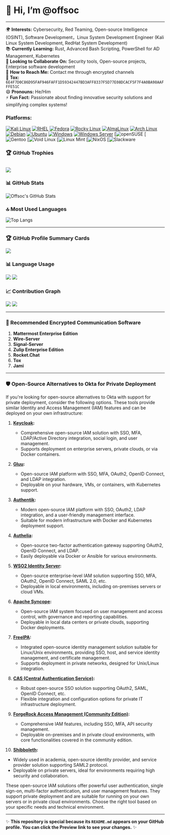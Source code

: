 # 👋 Hi, I’m @offsoc  
---

🌍 **Interests:** Cybersecurity, Red Teaming, Open-source Intelligence (OSINT), Software Development，Linux System Development Engineer (Kali Linux System Development, RedHat System Development)    
📚 **Currently Learning:** Rust, Advanced Bash Scripting, PowerShell for AD Management, Kubernetes  
🤝 **Looking to Collaborate On:** Security tools, Open-source projects, Enterprise software development  
📧 **How to Reach Me:** Contact me through encrypted channels  
👩 **Tox:** `6E4F7D0C86D95FAF946FAFF1D59342447BD3AFF8337F5D77E08DCACF5F7F4A0BA98AAFFFE51C`  
😄 **Pronouns:** He/Him  
⚡ **Fun Fact:** Passionate about finding innovative security solutions and simplifying complex systems!  

### Platforms: 
[![Kali Linux](https://img.shields.io/badge/-Kali%20Linux-557C94?logo=kalilinux&logoColor=white)](https://www.kali.org/get-kali)
[![RHEL](https://img.shields.io/badge/-RHEL-CC0000?logo=redhat&logoColor=white)](https://developers.redhat.com/products/rhel/download#publicandprivatecloudreadyrhelimages)
[![Fedora](https://img.shields.io/badge/-Fedora-294172?logo=fedora&logoColor=white)](https://fedoraproject.org/workstation/)
[![Rocky Linux](https://img.shields.io/badge/-Rocky%20Linux-10B981?logo=rockylinux&logoColor=white)](https://rockylinux.org/download)
[![AlmaLinux](https://img.shields.io/badge/-AlmaLinux-2482C5?logo=almalinux&logoColor=white)](https://almalinux.org/get-almalinux/)
[![Arch Linux](https://img.shields.io/badge/-Arch%20Linux-1793d1?logo=archlinux&logoColor=white)](https://archlinux.org/download/)
[![Debian](https://img.shields.io/badge/-Debian-A81D33?logo=debian&logoColor=white)](https://www.debian.org)
[![Ubuntu](https://img.shields.io/badge/-Ubuntu-ff4500?logo=ubuntu&logoColor=white)](https://ubuntu.com/download/desktop)
[![Windows](https://img.shields.io/badge/-Windows-0078D6?logo=windows&logoColor=white)]()
[![Windows Server](https://img.shields.io/badge/-Windows%20Server-0078D6?logo=windows&logoColor=white)](https://www.microsoft.com/en-us/windows-server)
[![openSUSE](https://img.shields.io/badge/-openSUSE-73BA25?logo=opensuse&logoColor=white)
[![Gentoo](https://img.shields.io/badge/-Gentoo-54487A?logo=gentoo&logoColor=white)
[![Void Linux](https://img.shields.io/badge/-Void%20Linux-2C2C2C?logo=voidlinux&logoColor=white)
[![Linux Mint](https://img.shields.io/badge/-Linux%20Mint-87CF3E?logo=linuxmint&logoColor=white)
[![NixOS](https://img.shields.io/badge/-NixOS-5277C3?logo=nixos&logoColor=white)
[![Slackware](https://img.shields.io/badge/-Slackware-000000?logo=slackware&logoColor=white)
### 🏆 GitHub Trophies
![](https://github-profile-trophy.vercel.app/?username=offsoc&theme=radical&no-frame=false&no-bg=true&margin-w=4)
---

### 📊 GitHub Stats

![Offsoc's GitHub Stats](https://github-readme-stats.vercel.app/api?username=offsoc&show_icons=true&theme=dark)

### 🔝 Most Used Languages

![Top Langs](https://github-readme-stats.vercel.app/api/top-langs/?username=offsoc&layout=compact&theme=dark)


---

### 🏆 GitHub Profile Summary Cards

![](http://github-profile-summary-cards.vercel.app/api/cards/profile-details?username=offsoc&theme=github_dark)

### 📊 Language Usage

![](http://github-profile-summary-cards.vercel.app/api/cards/repos-per-language?username=offsoc&theme=github_dark)
![](http://github-profile-summary-cards.vercel.app/api/cards/most-commit-language?username=offsoc&theme=github_dark)

### 📈 Contribution Graph

![](http://github-profile-summary-cards.vercel.app/api/cards/stats?username=offsoc&theme=github_dark)
![](http://github-profile-summary-cards.vercel.app/api/cards/productive-time?username=offsoc&theme=github_dark&utcOffset=8)

---

### 🚀 Recommended Encrypted Communication Software

1. **Mattermost Enterprise Edition**  
2. **Wire-Server**  
3. **Signal-Server**  
4. **Zulip Enterprise Edition**  
5. **Rocket.Chat**  
6. **Tox**  
7. **Jami**  

---

### 🛡️ Open-Source Alternatives to Okta for Private Deployment

If you're looking for open-source alternatives to Okta with support for private deployment, consider the following options. These tools provide similar Identity and Access Management (IAM) features and can be deployed on your own infrastructure:

1. **[Keycloak](https://www.keycloak.org/):**  
   - Comprehensive open-source IAM solution with SSO, MFA, LDAP/Active Directory integration, social login, and user management.  
   - Supports deployment on enterprise servers, private clouds, or via Docker containers.

2. **[Gluu](https://gluu.org/):**  
   - Open-source IAM platform with SSO, MFA, OAuth2, OpenID Connect, and LDAP integration.  
   - Deployable on your hardware, VMs, or containers, with Kubernetes support.

3. **[Authentik](https://goauthentik.io/):**  
   - Modern open-source IAM platform with SSO, OAuth2, LDAP integration, and a user-friendly management interface.  
   - Suitable for modern infrastructure with Docker and Kubernetes deployment support.

4. **[Authelia](https://www.authelia.com/):**  
   - Open-source two-factor authentication gateway supporting OAuth2, OpenID Connect, and LDAP.  
   - Easily deployable via Docker or Ansible for various environments.

5. **[WSO2 Identity Server](https://wso2.com/identity-and-access-management/):**  
   - Open-source enterprise-level IAM solution supporting SSO, MFA, OAuth2, OpenID Connect, SAML 2.0, etc.  
   - Deployable in local environments, including on-premises servers or cloud VMs.

6. **[Apache Syncope](https://syncope.apache.org/):**  
   - Open-source IAM system focused on user management and access control, with governance and reporting capabilities.  
   - Deployable in local data centers or private clouds, supporting Docker deployments.

7. **[FreeIPA](https://www.freeipa.org/):**  
   - Integrated open-source identity management solution suitable for Linux/Unix environments, providing SSO, host, and service identity management, and certificate management.  
   - Supports deployment in private networks, designed for Unix/Linux integration.

8. **[CAS (Central Authentication Service)](https://apereo.github.io/cas/):**  
   - Robust open-source SSO solution supporting OAuth2, SAML, OpenID Connect, etc.  
   - Flexible integration and configuration options for private IT infrastructure deployment.

9. **[ForgeRock Access Management (Community Edition)](https://www.forgerock.com/):**  
   - Comprehensive IAM features, including SSO, MFA, API security management.  
   - Deployable on-premises and in private cloud environments, with core functionalities covered in the community edition.

10. **[Shibboleth](https://shibboleth.net/):**  
   - Widely used in academia, open-source identity provider, and service provider solution supporting SAML2 protocol.  
   - Deployable on private servers, ideal for environments requiring high security and collaboration.

These open-source IAM solutions offer powerful user authentication, single sign-on, multi-factor authentication, and user management features. They support private deployment and are suitable for running on your own servers or in private cloud environments. Choose the right tool based on your specific needs and technical environment.

---

✨ **This repository is special because its `README.md` appears on your GitHub profile. You can click the Preview link to see your changes.** ✨
